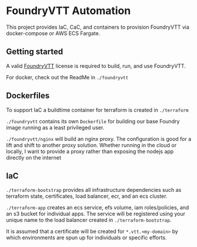 # FoundryVTT Automation

This project provides IaC, CaC, and containers to provision FoundryVTT via docker-compose or AWS ECS Fargate.

## Getting started

A valid [FoundryVTT](https://foundryvtt.com/) license is required to build, run, and use FoundryVTT.

For docker, check out the ReadMe in `./foundryvtt`

## Dockerfiles

To support IaC a buildtime container for terraform is created in `./terraform`

`./foundryvtt` contains its own `Dockerfile` for building our base Foundry image running as a least privileged user. 

`./foundryvtt/nginx` will build an nginx proxy. The configuration is good for a lift and shift to another proxy solution. Whether running in the cloud or locally, I want to provide a proxy rather than exposing the nodejs app directly on the internet

## IaC

`./terraform-bootstrap` provides all infrastructure dependencies such as terraform state, certificates, load balancer, ecr, and an ecs cluster.

`./terraform-app` creates an ecs service, efs volume, iam roles/policies, and an s3 bucket for individual apps. The service will be registered using your unique name to the load balancer created in `./terraform-bootstrap`.

It is assumed that a certificate will be created for `*.vtt.<my-domain>` by which environments are spun up for individuals or specific efforts.